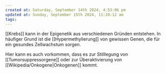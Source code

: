 ```yaml
---
created at: Saturday, September 14th 2024, 4:53:06 pm
updated at: Sunday, September 15th 2024, 11:20:12 am
tags: 
---
```

[[Krebs]] kann in der Epigenetik aus verschiedenen Gründen entstehen.
In häufiger Grund ist die [[Hypermethylierung]] von gewissen Genen, die für ein gesundes Zellwachstum sorgen.

Hier kann es auch vorkommen, dass es zur Stilllegung von [[Tumorsuppressorgene]] oder zur Überaktivierung von [[Wikipedia/Onkogene|Onkogenen]] kommt.